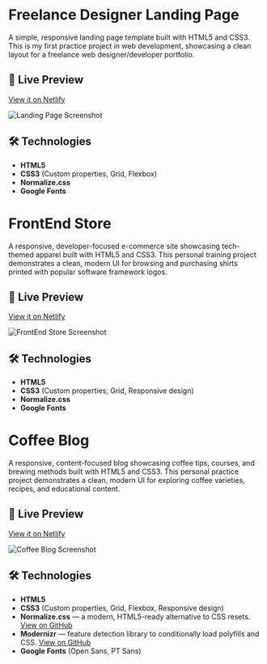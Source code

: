 # Freelance Designer Landing Page

A simple, responsive landing page template built with HTML5 and CSS3. This is my first practice project in web development, showcasing a clean layout for a freelance web designer/developer portfolio.

## 🚀 Live Preview

[View it on Netlify](https://chipper-dieffenbachia-b816f9.netlify.app/)  

![Landing Page Screenshot](https://github.com/user-attachments/assets/71110c57-a7bb-4057-9e1d-6793617f60a0)

## 🛠️ Technologies

- **HTML5**  
- **CSS3** (Custom properties, Grid, Flexbox)  
- **Normalize.css**  
- **Google Fonts**  

# FrontEnd Store

A responsive, developer-focused e-commerce site showcasing tech-themed apparel built with HTML5 and CSS3. This personal training project demonstrates a clean, modern UI for browsing and purchasing shirts printed with popular software framework logos.

## 🚀 Live Preview

[View it on Netlify](https://timely-souffle-17682c.netlify.app/)  

![FrontEnd Store Screenshot](https://github.com/user-attachments/assets/12b04cf5-3c60-455c-a658-160302389a87)

## 🛠️ Technologies

- **HTML5**  
- **CSS3** (Custom properties, Grid, Responsive design)  
- **Normalize.css**  
- **Google Fonts**

# Coffee Blog

A responsive, content-focused blog showcasing coffee tips, courses, and brewing methods built with HTML5 and CSS3. This personal practice project demonstrates a clean, modern UI for exploring coffee varieties, recipes, and educational content.

## 🚀 Live Preview

[View it on Netlify](https://zingy-bunny-651ef7.netlify.app/)

![Coffee Blog Screenshot](https://github.com/user-attachments/assets/1a8f4575-b327-4ca5-a818-24268360a9a6)

## 🛠️ Technologies

- **HTML5**  
- **CSS3** (Custom properties, Grid, Flexbox, Responsive design)  
- **Normalize.css** — a modern, HTML5-ready alternative to CSS resets. [View on GitHub](https://github.com/necolas/normalize.css)  
- **Modernizr** — feature detection library to conditionally load polyfills and CSS. [View on GitHub](https://github.com/Modernizr/Modernizr)  
- **Google Fonts** (Open Sans, PT Sans)  





